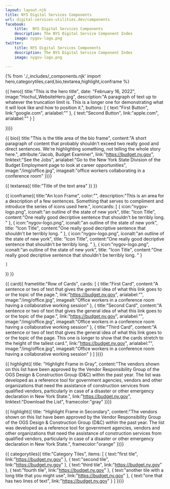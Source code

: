 ```yaml
---
layout: layout.njk
title: NYS Digital Services Components
url: digital-services-utilities.dev/components
facebook:
    title:  NYS Digital Services Components
    description: The NYS Digital Service Component Index
    image: nygov-logo.png
twitter:
    title: NYS Digital Services Components
    description: The NYS Digital Service Component Index
    image: nygov-logo.png

---
```

{% from './_includes/_components.njk' import hero,categorytiles,card,bio,textarea,highlight,iconframe  %}


{{ hero({ 
    title:"This is the hero title",
    date: "February 16, 2022",
    image:"Hochul_WebsiteHero.jpg",
    description:"A paragraph of text up to whatever the truncation limit is. This is a longer one for demonstrating what it will look like and how to position it.", buttons: [
        {
            text:"First Button",
            link:"google.com",
            arialabel:""
        },
        {
            text:"Second Button",
            link:"apple.com",
            arialabel:""
        }
    ]
   

})}}


{{ bio({
    title:"This is the title area of the bio frame",
    content:"A short paragraph of content that probably shouldn't exceed two really good and direct sentences. We're highlighting something, not telling the whole story here.",
    attribute:"Jacob, Budget Examiner",
    link:"https://budget.ny.gov",
    linktext:"See the Jobs",
    arialabel:"Go to the New York State Division of the Budget Employment page to look at career opportunities",
    image:"/img/office.jpg",
    imagealt:"office workers collaborating in a conference room"
})}}

{{ textarea({
    title:"Title of the text area"
})
}}

{{ iconframe({
    title:"An Icon Frame",
    color:"",
    description:"This is an area for a description of a few sentences. Something that serves to compliment and introduce the series of icons used here.",
    iconcards: [
        {
            icon:"nygov-logo.png",
            iconalt:"an outline of the state of new york",
            title: "Icon Title",
            content:"One really good decriptive sentence that shouldn't be terribly long. "
        },
        {
            icon:"nygov-logo.png",
            iconalt:"an outline of the state of new york",
            title: "Icon Title",
            content:"One really good decriptive sentence that shouldn't be terribly long. "
        },
        {
            icon:"nygov-logo.png",
            iconalt:"an outline of the state of new york",
            title: "Icon Title",
            content:"One really good decriptive sentence that shouldn't be terribly long. "
        },
        {
            icon:"nygov-logo.png",
            iconalt:"an outline of the state of new york",
            title: "Icon Title",
            content:"One really good decriptive sentence that shouldn't be terribly long. "
        }

    ]
})
}}

{{ card({ 
    frametitle:"Row of Cards",
    cards: [
        {
           title:"First Card",
           content:"A sentence or two of text that gives the general idea of what this link goes to or the topic of the page.",
           link:"https://budget.ny.gov",
           arialabel:"",
           image:"/img/office.jpg",
           imagealt:"Office workers in a conference room having a collaborative working session"
        },
        {
           title:"Second Card",
           content:"A sentence or two of text that gives the general idea of what this link goes to or the topic of the page.",
           link:"https://budget.ny.gov",
           arialabel:"",
           image:"/img/office.jpg",
           imagealt:"Office workers in a conference room having a collaborative working session"
        },
        {
           title:"Third Card",
           content:"A sentence or two of text that gives the general idea of what this link goes to or the topic of the page. This one is longer to show that the cards stretch to the height of the tallest card.",
           link:"https://budget.ny.gov",
           arialabel:"",
           image:"/img/office.jpg",
           imagealt:"Office workers in a conference room having a collaborative working session"
        }
    ]
})}}

{{  highlight({
    title: "Highlight Frame in Gray",
    content:"The vendors shown on this list have been approved by the Vendor Responsibility Group of the OGS Design & Construction Group (D&C) within the past year. The list was developed as a reference tool for government agencies, vendors and other organizations that need the assistance of construction services from qualified vendors, particularly in case of a disaster or other emergency declaration in New York State.",
    link:"https://budget.ny.gov",
    linktext:"Download the List",
    framecolor:"gray"
})}}

{{  highlight({
    title: "Highlight Frame in Secondary",
    content:"The vendors shown on this list have been approved by the Vendor Responsibility Group of the OGS Design & Construction Group (D&C) within the past year. The list was developed as a reference tool for government agencies, vendors and other organizations that need the assistance of construction services from qualified vendors, particularly in case of a disaster or other emergency declaration in New York State.",
    framecolor:"orange"
})}}



{{ categorytiles({ 
    title:"Category Tiles",
    items: [
        {
            text:"first tile",
            link:"https://budget.ny.gov"
        },
        {
            text:"second tile",
            link:"https://budget.ny.gov"
        },
        {
            text:"third tile",
            link:"https://budget.ny.gov"
        },
        {
            text:"fourth tile",
            link:"https://budget.ny.gov"
        },
        {
            text:"another tile with a long title that you might use",
            link:"https://budget.ny.gov"
        },
        {
            text:"one that has two lines of text",
            link:"https://budget.ny.gov"
        }
    ]
})}}